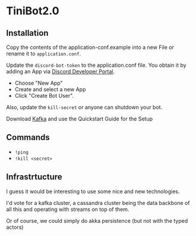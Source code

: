 # TiniBot2.0


## Installation

Copy the contents of the application-conf.example into a new File or rename it to 
`application.conf`.

Update the `discord-bot-token` to the application.conf file. 
You obtain it by adding an App via [Discord Developer Portal](https://discordapp.com/developers/applications/me).

* Choose "New App"
* Create and select a new App
* Click "Create Bot User". 

Also, update the `kill-secret` or anyone can shutdown your bot.

Download [Kafka](https://kafka.apache.org/) and use the Quickstart Guide for the Setup 

## Commands

* `!ping`
* `!kill <secret>`



## Infrastrtucture

I guess it would be interesting to use some nice and new technologies.

I'd vote for a kafka cluster, a cassandra cluster being the data backbone of all this and operating with streams on top of them.

Or of course, we could simply do akka persistence (but not with the typed actors)
